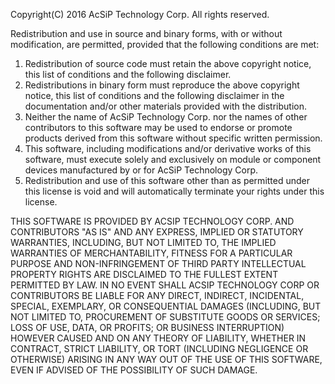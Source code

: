 
Copyright(C) 2016 AcSiP Technology Corp. All rights reserved.

Redistribution and use in source and binary forms, with or without modification, are permitted, provided that the following conditions are met:

1.	Redistribution of source code must retain the above copyright notice, this list of conditions and the following disclaimer.
2.	Redistributions in binary form must reproduce the above copyright notice, this list of conditions and the following disclaimer in the documentation and/or other materials provided with the distribution.
3.	Neither the name of AcSiP Technology Corp. nor the names of other contributors to this software may be used to endorse or promote products derived from this software without specific written permission.
4.	This software, including modifications and/or derivative works of this software, must execute solely and exclusively on module or component devices manufactured by or for AcSiP Technology Corp.
5.	Redistribution and use of this software other than as permitted under this license is void and will automatically terminate your rights under this license. 

THIS SOFTWARE IS PROVIDED BY ACSIP TECHNOLOGY CORP. AND CONTRIBUTORS "AS IS" AND ANY EXPRESS, IMPLIED OR STATUTORY WARRANTIES, INCLUDING, BUT NOT LIMITED TO, THE IMPLIED WARRANTIES OF MERCHANTABILITY, FITNESS FOR A PARTICULAR PURPOSE AND NON-INFRINGEMENT OF THIRD PARTY INTELLECTUAL PROPERTY RIGHTS ARE DISCLAIMED TO THE FULLEST EXTENT PERMITTED BY LAW. IN NO EVENT SHALL ACSIP TECHNOLOGY CORP OR CONTRIBUTORS BE LIABLE FOR ANY DIRECT, INDIRECT, INCIDENTAL, SPECIAL, EXEMPLARY, OR CONSEQUENTIAL DAMAGES (INCLUDING, BUT NOT LIMITED TO, PROCUREMENT OF SUBSTITUTE GOODS OR SERVICES; LOSS OF USE, DATA, OR PROFITS; OR BUSINESS INTERRUPTION) HOWEVER CAUSED AND ON ANY THEORY OF LIABILITY, WHETHER IN CONTRACT, STRICT LIABILITY, OR TORT (INCLUDING NEGLIGENCE OR OTHERWISE) ARISING IN ANY WAY OUT OF THE USE OF THIS SOFTWARE, EVEN IF ADVISED OF THE POSSIBILITY OF SUCH DAMAGE.


